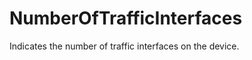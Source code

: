 NumberOfTrafficInterfaces
=========================

Indicates the number of traffic interfaces on the device.
